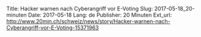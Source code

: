 Title: Hacker warnen nach Cyberangriff vor E-Voting
Slug: 2017-05-18_20-minuten
Date: 2017-05-18
Lang: de
Publisher: 20 Minuten
Ext_url: http://www.20min.ch/schweiz/news/story/Hacker-warnen-nach-Cyberangriff-vor-E-Voting-15371963